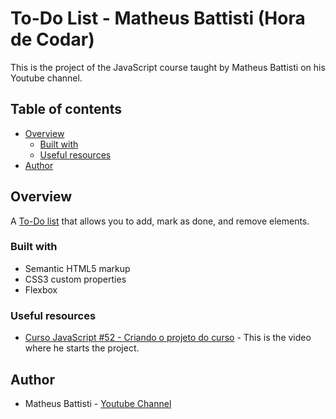 # To-Do List - Matheus Battisti (Hora de Codar)

This is the project of the JavaScript course taught by Matheus Battisti on his Youtube channel.

## Table of contents

- [Overview](#overview)
  - [Built with](#built-with)
  - [Useful resources](#built-with)
- [Author](#author)

## Overview

A [To-Do list](https://wiklyn.github.io/to-do_list---matheus-battisti/) that allows you to add, mark as done, and remove elements.


### Built with

- Semantic HTML5 markup
- CSS3 custom properties
- Flexbox

### Useful resources

- [Curso JavaScript #52 - Criando o projeto do curso](https://youtu.be/KNk0Cex3zcM) - This is the video where he starts the project.

## Author

- Matheus Battisti - [Youtube Channel](https://www.youtube.com/@MatheusBattisti)

